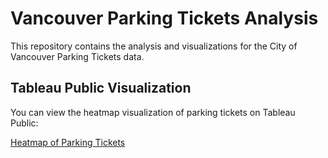 # Vancouver Parking Tickets Analysis

This repository contains the analysis and visualizations for the City of Vancouver Parking Tickets data.

## Tableau Public Visualization

You can view the heatmap visualization of parking tickets on Tableau Public:

[Heatmap of Parking Tickets](https://public.tableau.com/app/profile/prerna.malik1029/viz/Heatmap_parking_ticket/Heatmap_parking_ticket)
